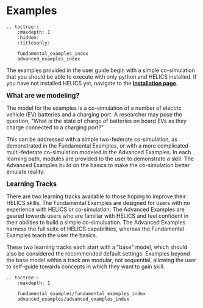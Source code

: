 # Examples

```eval_rst
.. toctree::
    :maxdepth: 1
    :hidden:
    :titlesonly:
    
    fundamental_examples_index
    advanced_examples_index
```




<!--- 
this page should mirror the helics_co-sim_sequence, if possible
-->

The examples provided in the user guide begin with a simple co-simulation that you should be able to execute with only python and HELICS installed. If you have not installed HELICS yet, navigate to the [**installation page**](../installation/index.md).

<span style="font-size:larger;">**What are we modeling?**</span>

The model for the examples is a co-simulation of a number of electric vehicle (EV) batteries and a charging port. A researcher may pose the question, "What is the state of charge of batteries on board EVs as they charge connected to a charging port?"

This can be addressed with a simple two-federate co-simulation, as demonstrated in the Fundamental Examples, or with a more complicated multi-federate co-simulation modeled in the Advanced Examples. In each learning path, modules are provided to the user to demonstrate a skill. The Advanced Examples build on the basics to make the co-simulation better emulate reality.

<span style="font-size:larger;">**Learning Tracks**</span>

There are two learning tracks available to those hoping to improve their HELICS skills.  The Fundamental Examples are designed for users with no experience with HELICS or co-simulation.  The Advanced Examples are geared towards users who are familiar with HELICS and feel confident in their abilities to build a simple co-simuluation.  The Advanced Examples harness the full suite of HELICS capabilities, whereas the Fundamental Examples teach the user the basics.

These two learning tracks each start with a "base" model, which should also be considered the recommended default settings. Examples beyond the base model within a track are modular, not sequential, allowing the user to self-guide towards concepts in which they want to gain skill.

```eval_rst
.. toctree::
    :maxdepth: 1
    
    fundamental_examples/fundamental_examples_index
    advanced_examples/advanced_examples_index
```